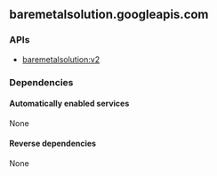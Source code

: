 ## baremetalsolution.googleapis.com

### APIs

* [ baremetalsolution:v2 ]( https://baremetalsolution.googleapis.com/$discovery/rest?version=v2 )

### Dependencies

#### Automatically enabled services

None

#### Reverse dependencies

None
